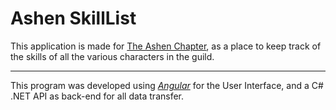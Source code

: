 # Ashen SkillList

This application is made for [The Ashen Chapter](https://theashenchapter.enjin.com/), as a place to keep track of the skills of all the various characters in the guild.

---

This program was developed using [*Angular*](https://angular.io) for the User Interface, and a C# .NET API as back-end for all data transfer. 